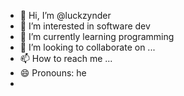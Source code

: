- 👋 Hi, I’m @luckzynder
- 👀 I’m interested in software dev
- 🌱 I’m currently learning programming
- 💞️ I’m looking to collaborate on ...
- 📫 How to reach me ...
- 😄 Pronouns: he
-  

<!---
luckzynder/luckzynder is a ✨ special ✨ repository because its `README.md` (this file) appears on your GitHub profile.
You can click the Preview link to take a look at your changes.
--->
